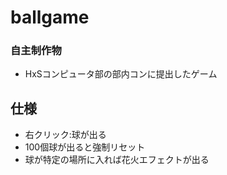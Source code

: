 # ballgame
### 自主制作物
- HxSコンピュータ部の部内コンに提出したゲーム

## 仕様
- 右クリック:球が出る
- 100個球が出ると強制リセット
- 球が特定の場所に入れば花火エフェクトが出る
